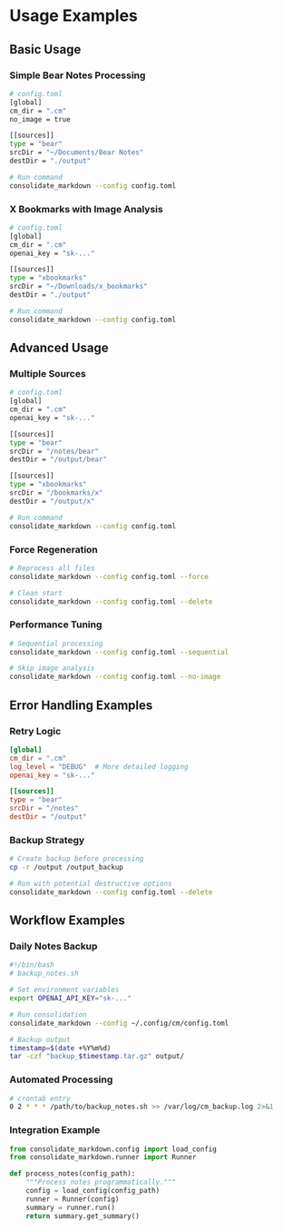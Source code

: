 # Usage Examples

## Basic Usage

### Simple Bear Notes Processing
```bash
# config.toml
[global]
cm_dir = ".cm"
no_image = true

[[sources]]
type = "bear"
srcDir = "~/Documents/Bear Notes"
destDir = "./output"

# Run command
consolidate_markdown --config config.toml
```

### X Bookmarks with Image Analysis
```bash
# config.toml
[global]
cm_dir = ".cm"
openai_key = "sk-..."

[[sources]]
type = "xbookmarks"
srcDir = "~/Downloads/x_bookmarks"
destDir = "./output"

# Run command
consolidate_markdown --config config.toml
```

## Advanced Usage

### Multiple Sources
```bash
# config.toml
[global]
cm_dir = ".cm"
openai_key = "sk-..."

[[sources]]
type = "bear"
srcDir = "/notes/bear"
destDir = "/output/bear"

[[sources]]
type = "xbookmarks"
srcDir = "/bookmarks/x"
destDir = "/output/x"

# Run command
consolidate_markdown --config config.toml
```

### Force Regeneration
```bash
# Reprocess all files
consolidate_markdown --config config.toml --force

# Clean start
consolidate_markdown --config config.toml --delete
```

### Performance Tuning
```bash
# Sequential processing
consolidate_markdown --config config.toml --sequential

# Skip image analysis
consolidate_markdown --config config.toml --no-image
```

## Error Handling Examples

### Retry Logic
```toml
[global]
cm_dir = ".cm"
log_level = "DEBUG"  # More detailed logging
openai_key = "sk-..."

[[sources]]
type = "bear"
srcDir = "/notes"
destDir = "/output"
```

### Backup Strategy
```bash
# Create backup before processing
cp -r /output /output_backup

# Run with potential destructive options
consolidate_markdown --config config.toml --delete
```

## Workflow Examples

### Daily Notes Backup
```bash
#!/bin/bash
# backup_notes.sh

# Set environment variables
export OPENAI_API_KEY="sk-..."

# Run consolidation
consolidate_markdown --config ~/.config/cm/config.toml

# Backup output
timestamp=$(date +%Y%m%d)
tar -czf "backup_$timestamp.tar.gz" output/
```

### Automated Processing
```bash
# crontab entry
0 2 * * * /path/to/backup_notes.sh >> /var/log/cm_backup.log 2>&1
```

### Integration Example
```python
from consolidate_markdown.config import load_config
from consolidate_markdown.runner import Runner

def process_notes(config_path):
    """Process notes programmatically."""
    config = load_config(config_path)
    runner = Runner(config)
    summary = runner.run()
    return summary.get_summary()
